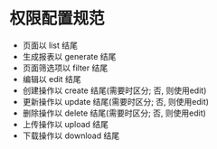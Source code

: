 # 权限配置规范
* 页面以 list 结尾
* 生成报表以 generate 结尾
* 页面筛选项以 filter 结尾
* 编辑以 edit 结尾
* 创建操作以 create 结尾(需要时区分; 否, 则使用edit)
* 更新操作以 update 结尾(需要时区分; 否, 则使用edit)
* 删除操作以 delete 结尾(需要时区分; 否, 则使用edit)
* 上传操作以 upload 结尾
* 下载操作以 download 结尾
